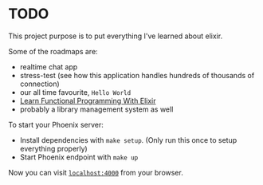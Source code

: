 # TODO
This project purpose is to put everything I've learned about elixir.

Some of the roadmaps are:
- realtime chat app
- stress-test (see how this application handles hundreds of thousands of connection)
- our all time favourite, `Hello World`
- [Learn Functional Programming With Elixir](https://pragprog.com/book/cdc-elixir/learn-functional-programming-with-elixir)
- probably a library management system as well


To start your Phoenix server:

  * Install dependencies with `make setup`. (Only run this once to setup everything properly)
  * Start Phoenix endpoint with `make up`

Now you can visit [`localhost:4000`](http://localhost:4000) from your browser.